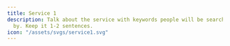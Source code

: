 ```yaml
---
title: Service 1
description: Talk about the service with keywords people will be searching for it
  by. Keep it 1-2 sentences.
icon: "/assets/svgs/service1.svg"
---
```


